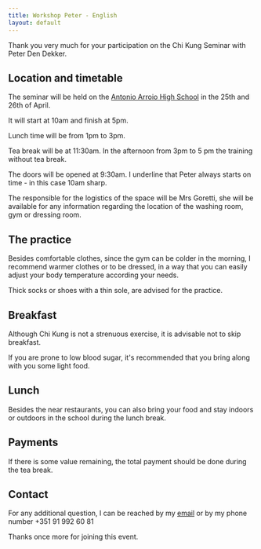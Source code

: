 ```yaml
---
title: Workshop Peter - English
layout: default
---
```

Thank you very much for your participation on the Chi Kung Seminar with Peter Den Dekker.

## Location and timetable 

The seminar will be held on the [Antonio Arroio High School](https://goo.gl/maps/u6Lgk) in the 25th and 26th of April.

It will start at 10am and finish at 5pm.

Lunch time will be from 1pm to 3pm.

Tea break will be at 11:30am. In the afternoon from 3pm to 5 pm the training without tea break.

The doors will be opened at 9:30am. I underline that Peter always starts on time - in this case 10am sharp. 

The responsible for the logistics of the space will be Mrs Goretti, she will be available for any information regarding the location of the washing room, gym or dressing room. 

## The practice

Besides comfortable clothes, since the gym can be colder in the morning, I recommend warmer clothes or to be dressed, in a way that you can easily adjust your body temperature according your needs. 

Thick socks or shoes with a thin sole, are advised for the practice. 

## Breakfast  

Although Chi Kung is not a strenuous exercise, it is advisable not to skip breakfast. 

If you are prone to low blood sugar, it's recommended that you bring along with you some light food. 

## Lunch

Besides the near restaurants, you can also bring your food and stay indoors or outdoors in the school during the lunch break. 

## Payments 

If there is some value remaining, the total payment should be done during the tea break.

## Contact

For any additional question, I can be reached by my [email](mailto:lourencoazevedo@gmail.com) or by my phone number +351 91 992 60 81

Thanks once more for joining this event.   
